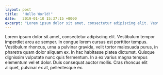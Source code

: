 ```yaml
---
layout: post
title:  "Hello World!"
date:   2019-01-10 15:37:15 +0000
excerpt: "Lorem ipsum dolor sit amet, consectetur adipiscing elit. Vestibulum tempor imperdiet arcu ac semper. In congue lorem cursus est porttitor tempus. Vestibulum rhoncus, urna a pulvinar gravida, velit tortor malesuada purus, in pharetra quam dolor aliquam ex"
---
```


Lorem ipsum dolor sit amet, consectetur adipiscing elit. Vestibulum tempor imperdiet arcu ac semper. In congue lorem cursus est porttitor tempus. Vestibulum rhoncus, urna a pulvinar gravida, velit tortor malesuada purus, in pharetra quam dolor aliquam ex. In hac habitasse platea dictumst. Quisque dignissim vulputate nunc quis fermentum. In a ex varius magna tempus elementum vel et dolor. Duis consequat auctor mollis. Cras rhoncus elit aliquet, pulvinar ex at, pellentesque ex.